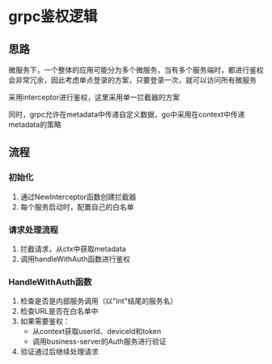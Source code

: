 # grpc鉴权逻辑

## 思路

微服务下，一个整体的应用可能分为多个微服务，当有多个服务端时，都进行鉴权会非常冗余，因此考虑单点登录的方案，只要登录一次，就可以访问所有微服务

采用interceptor进行鉴权，这里采用单一拦截器的方案

同时，grpc允许在metadata中传递自定义数据，go中采用在context中传递metadata的策略

## 流程

### 初始化

1. 通过NewInterceptor函数创建拦截器
2. 每个服务启动时，配置自己的白名单

### 请求处理流程

1. 拦截请求，从ctx中获取metadata
2. 调用handleWithAuth函数进行鉴权

### HandleWithAuth函数

1. 检查是否是内部服务调用（以"Int"结尾的服务名）
2. 检查URL是否在白名单中
3. 如果需要鉴权：
   - 从context获取userId、deviceId和token
   - 调用business-server的Auth服务进行验证
4. 验证通过后继续处理请求
